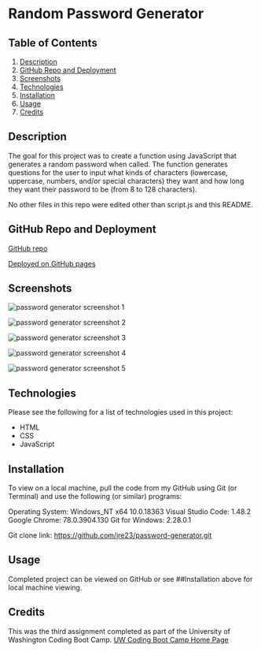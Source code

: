 # Random Password Generator

## Table of Contents

1. [Description](#Description)
2. [GitHub Repo and Deployment](#GitHub-Repo-and-Deployment)
3. [Screenshots](#Screenshots)
4. [Technologies](#Technologies)
5. [Installation](#Installation)
6. [Usage](#Usage)
7. [Credits](#Credits)

## Description

The goal for this project was to create a function using JavaScript that generates a random password when called. The function generates questions for the user to input what kinds of characters (lowercase, uppercase, numbers, and/or special characters) they want and how long they want their password to be (from 8 to 128 characters).

No other files in this repo were edited other than script.js and this README.

## GitHub Repo and Deployment

[GitHub repo](https://github.com/jre23/password-generator)

[Deployed on GitHub pages](https://jre23.github.io/password-generator/)

## Screenshots

![password generator screenshot 1](https://user-images.githubusercontent.com/69170823/93415557-a1961700-f858-11ea-9bda-26e72ac595ef.png)

![password generator screenshot 2](https://user-images.githubusercontent.com/69170823/93415586-b8d50480-f858-11ea-957c-551e935ee9fe.png)

![password generator screenshot 3](https://user-images.githubusercontent.com/69170823/93415654-db671d80-f858-11ea-8f5e-b01cab11e2dd.png)

![password generator screenshot 4](https://user-images.githubusercontent.com/69170823/93415704-f89bec00-f858-11ea-82bb-72c8031820c2.png)

![password generator screenshot 5](https://user-images.githubusercontent.com/69170823/93415781-2aad4e00-f859-11ea-8c37-2a1085a4c28d.png)

## Technologies

Please see the following for a list of technologies used in this project:

* HTML
* CSS
* JavaScript

## Installation

To view on a local machine, pull the code from my GitHub using Git (or Terminal) and use the following (or similar) programs:

Operating System: Windows_NT x64 10.0.18363
Visual Studio Code: 1.48.2
Google Chrome: 78.0.3904.130
Git for Windows: 2.28.0.1

Git clone link: https://github.com/jre23/password-generator.git

## Usage

Completed project can be viewed on GitHub or see ##Installation above for local machine viewing.

## Credits

This was the third assignment completed as part of the University of Washington Coding Boot Camp. [UW Coding Boot Camp Home Page](https://bootcamp.uw.edu/coding/)